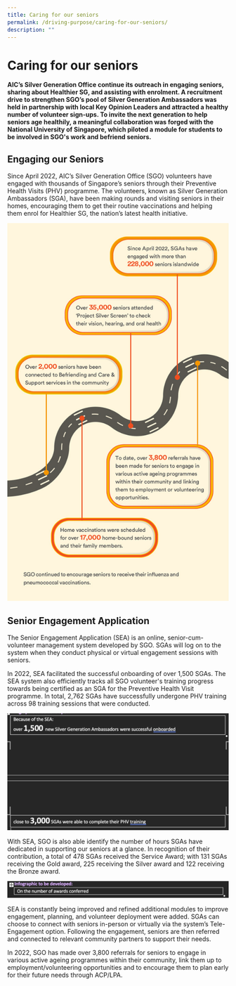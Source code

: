 ```yaml
---
title: Caring for our seniors
permalink: /driving-purpose/caring-for-our-seniors/
description: ""
---
```

# Caring for our seniors
**AIC’s Silver Generation Office continue its outreach in engaging seniors, sharing about Healthier SG, and assisting with enrolment. A recruitment drive to strengthen SGO’s pool of Silver Generation Ambassadors was held in partnership with local Key Opinion Leaders and attracted a healthy number of volunteer sign-ups. To invite the next generation to help seniors age healthily, a meaningful collaboration was forged with the National University of Singapore, which piloted a module for students to be involved in SGO's work and befriend seniors.**

## Engaging our Seniors
Since April 2022, AIC’s Silver Generation Office (SGO) volunteers have engaged with thousands of Singapore’s seniors through their Preventive Health Visits (PHV) programme. The volunteers, known as Silver Generation Ambassadors (SGA), have been making rounds and visiting seniors in their homes, encouraging them to get their routine vaccinations and helping them enrol for Healthier SG, the nation’s latest health initiative.

![](/images/sgas-223k-seniors.png)

## Senior Engagement Application
The Senior Engagement Application (SEA) is an online, senior-cum-volunteer management system developed by SGO. SGAs will log on to the system when they conduct physical or virtual engagement sessions with seniors.

In 2022, SEA facilitated the successful onboarding of over 1,500 SGAs. The SEA system also efficiently tracks all SGO volunteer's training progress towards being certified as an SGA for the Preventive Health Visit programme. In total, 2,762 SGAs have successfully undergone PHV training across 98 training sessions that were conducted.

![](/images/because-of-the-sea.png)

With SEA, SGO is also able identify the number of hours SGAs have dedicated in supporting our seniors at a glance. In recognition of their contribution, a total of 478 SGAs received the Service Award; with 131 SGAs receiving the Gold award, 225 receiving the Silver award and 122 receiving the Bronze award.

![](/images/one-the-number-of-awards-conferred.png)

SEA is constantly being improved and refined additional modules to improve engagement, planning, and volunteer deployment were added. SGAs can choose to connect with seniors in-person or virtually via the system’s Tele-Engagement option. Following the engagement, seniors are then referred and connected to relevant community partners to support their needs. 

In 2022, SGO has made over 3,800 referrals for seniors to engage in various active ageing programmes within their community, link them up to employment/volunteering opportunities and to encourage them to plan early for their future needs through ACP/LPA.

